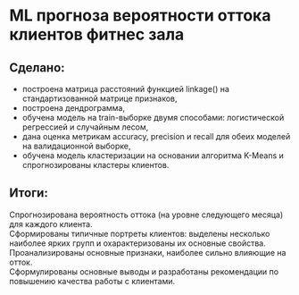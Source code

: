 # ML прогноза вероятности оттока клиентов фитнес зала   
## Сделано:   
- построена матрица расстояний функцией linkage() на стандартизованной матрице признаков,
- построена дендрограмма,    
- обучена модель на train-выборке двумя способами: логистической регрессией и случайным лесом,  
- дана оценка метрикам accuracy, precision и recall для обеих моделей на валидационной выборке,
- обучена модель кластеризации на основании алгоритма K-Means и спрогнозированы кластеры клиентов.  
## Итоги:  
Спрогнозирована вероятность оттока (на уровне следующего месяца) для каждого клиента.  
Сформированы типичные портреты клиентов: выделены несколько наиболее ярких групп и охарактеризованы их основные свойства.  
Проанализированы основные признаки, наиболее сильно влияющие на отток.  
Сформулированы основные выводы и разработаны рекомендации по повышению качества работы с клиентами.
